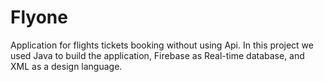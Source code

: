 # Flyone
Application for flights tickets booking without using Api.
In this project we used Java to build the application, Firebase as Real-time database, and XML as a design language.    
